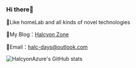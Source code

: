 ### Hi there👋

🤳Like homeLab and all kinds of novel technologies

👀My Blog：[Halcyon Zone](https://halc.top)

📧Email：halc-days@outlook.com


![HalcyonAzure's GitHub stats](https://github-readme-stats.vercel.app/api?username=HalcyonAzure&show_icons=true&theme=gruvbox)
